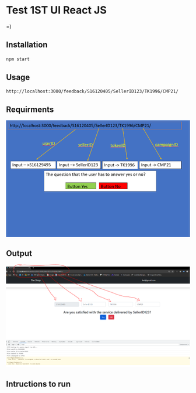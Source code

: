 # Test 1ST UI React JS

=)


## Installation
```bash
npm start
```

## Usage
```
http://localhost:3000/feedback/S16120405/SellerID123/TK1996/CMP21/

```

## Requirments
![](images/img1.PNG)

## Output

![](images/img2.PNG)


## Intructions to run


